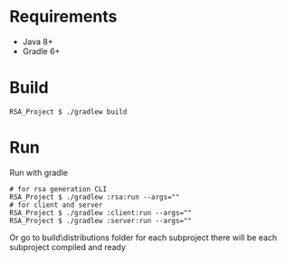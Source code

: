 # Requirements 
- Java 8+
- Gradle 6+

# Build

```
RSA_Project $ ./gradlew build
```

# Run 

Run with gradle 

```
# for rsa generation CLI
RSA_Project $ ./gradlew :rsa:run --args=""
# for client and server
RSA_Project $ ./gradlew :client:run --args=""
RSA_Project $ ./gradlew :server:run --args=""
```

Or go to build\distributions folder for each subproject there will be each 
subproject compiled and ready
